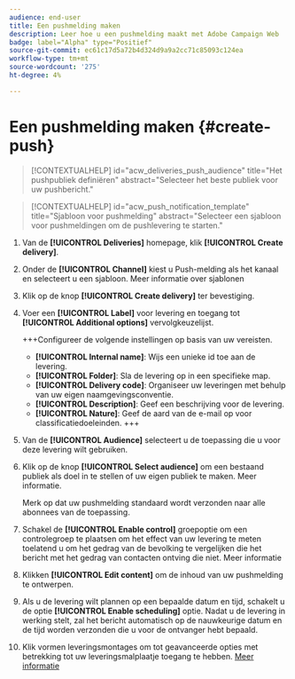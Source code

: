 ```yaml
---
audience: end-user
title: Een pushmelding maken
description: Leer hoe u een pushmelding maakt met Adobe Campaign Web
badge: label="Alpha" type="Positief"
source-git-commit: ec61c17d5a72b4d324d9a9a2cc71c85093c124ea
workflow-type: tm+mt
source-wordcount: '275'
ht-degree: 4%

---
```


# Een pushmelding maken {#create-push}

>[!CONTEXTUALHELP]
>id="acw_deliveries_push_audience"
>title="Het pushpubliek definiëren"
>abstract="Selecteer het beste publiek voor uw pushbericht."

>[!CONTEXTUALHELP]
>id="acw_push_notification_template"
>title="Sjabloon voor pushmelding"
>abstract="Selecteer een sjabloon voor pushmeldingen om de pushlevering te starten."

1. Van de **[!UICONTROL Deliveries]** homepage, klik **[!UICONTROL Create delivery]**.

1. Onder de **[!UICONTROL Channel]** kiest u Push-melding als het kanaal en selecteert u een sjabloon. Meer informatie over sjablonen

1. Klik op de knop **[!UICONTROL Create delivery]** ter bevestiging.

1. Voer een **[!UICONTROL Label]** voor levering en toegang tot **[!UICONTROL Additional options]** vervolgkeuzelijst.

   +++Configureer de volgende instellingen op basis van uw vereisten.
   * **[!UICONTROL Internal name]**: Wijs een unieke id toe aan de levering.
   * **[!UICONTROL Folder]**: Sla de levering op in een specifieke map.
   * **[!UICONTROL Delivery code]**: Organiseer uw leveringen met behulp van uw eigen naamgevingsconventie.
   * **[!UICONTROL Description]**: Geef een beschrijving voor de levering.
   * **[!UICONTROL Nature]**: Geef de aard van de e-mail op voor classificatiedoeleinden.
+++

1. Van de **[!UICONTROL Audience]** selecteert u de toepassing die u voor deze levering wilt gebruiken.

1. Klik op de knop **[!UICONTROL Select audience]** om een bestaand publiek als doel in te stellen of uw eigen publiek te maken. Meer informatie.

   Merk op dat uw pushmelding standaard wordt verzonden naar alle abonnees van de toepassing.

1. Schakel de **[!UICONTROL Enable control]** groepoptie om een controlegroep te plaatsen om het effect van uw levering te meten toelatend u om het gedrag van de bevolking te vergelijken die het bericht met het gedrag van contacten ontving die niet. Meer informatie

1. Klikken **[!UICONTROL Edit content]** om de inhoud van uw pushmelding te ontwerpen.

1. Als u de levering wilt plannen op een bepaalde datum en tijd, schakelt u de optie **[!UICONTROL Enable scheduling]** optie. Nadat u de levering in werking stelt, zal het bericht automatisch op de nauwkeurige datum en de tijd worden verzonden die u voor de ontvanger hebt bepaald.

1. Klik vormen leveringsmontages om tot geavanceerde opties met betrekking tot uw leveringsmalplaatje toegang te hebben. [Meer informatie](../advanced-settings/delivery-settings.md)

